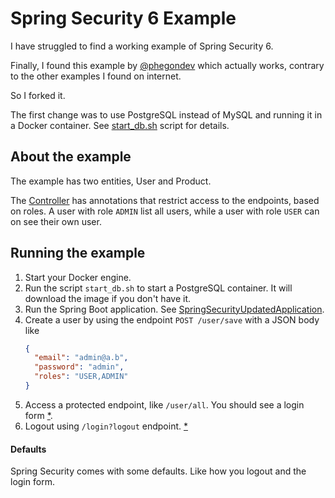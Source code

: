 # Spring Security 6 Example

I have struggled to find a working example of Spring Security 6.

Finally, I found this example by [@phegondev](https://github.com/phegondev) which actually works, contrary
to the other examples I found on internet.

So I forked it.

The first change was to use PostgreSQL instead of MySQL and running it in a Docker 
container. See [start_db.sh](start_db.sh) script for details.

## About the example

The example has two entities, User and Product. 

The [Controller](src%2Fmain%2Fjava%2Fcom%2FspringSecurityUpdated%2FspringSecurityUpdated%2Fcontroller%2FController.java)
has annotations that restrict access to the endpoints, based
on roles. A user with role `ADMIN` list all users, while a user with role 
`USER` can on see their own user.

## Running the example

1. Start your Docker engine.
2. Run the script `start_db.sh` to start a PostgreSQL container. It will
download the image if you don't have it.
3. Run the Spring Boot application. See [SpringSecurityUpdatedApplication](src%2Fmain%2Fjava%2Fcom%2FspringSecurityUpdated%2FspringSecurityUpdated%2FSpringSecurityUpdatedApplication.java).
4. Create a user by using the endpoint `POST /user/save` with a JSON body like
    ```json
    {
      "email": "admin@a.b",
      "password": "admin",
      "roles": "USER,ADMIN"
    }
    ```
5. Access a protected endpoint, like `/user/all`. You should see a login form [*](#defaults).
6. Logout using `/login?logout` endpoint. [*](#defaults)

#### Defaults
Spring Security comes with some defaults. Like how you logout and the login form.
